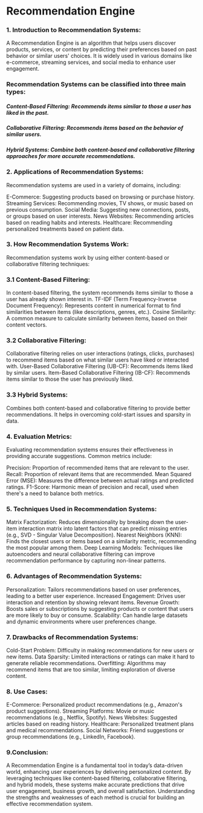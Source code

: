 # Recommendation Engine
### 1. Introduction to Recommendation Systems:
A Recommendation Engine is an algorithm that helps users discover products, services, or content by predicting their preferences based on past behavior or similar users' choices. It is widely used in various domains like e-commerce, streaming services, and social media to enhance user engagement.

### Recommendation Systems can be classified into three main types:

##### Content-Based Filtering: Recommends items similar to those a user has liked in the past.
##### Collaborative Filtering: Recommends items based on the behavior of similar users.
##### Hybrid Systems: Combine both content-based and collaborative filtering approaches for more accurate recommendations.
### 2. Applications of Recommendation Systems:
Recommendation systems are used in a variety of domains, including:

E-Commerce: Suggesting products based on browsing or purchase history.
Streaming Services: Recommending movies, TV shows, or music based on previous consumption.
Social Media: Suggesting new connections, posts, or groups based on user interests.
News Websites: Recommending articles based on reading habits and interests.
Healthcare: Recommending personalized treatments based on patient data.
### 3. How Recommendation Systems Work:
Recommendation systems work by using either content-based or collaborative filtering techniques:

### 3.1 Content-Based Filtering:
In content-based filtering, the system recommends items similar to those a user has already shown interest in.
TF-IDF (Term Frequency-Inverse Document Frequency): Represents content in numerical format to find similarities between items (like descriptions, genres, etc.).
Cosine Similarity: A common measure to calculate similarity between items, based on their content vectors.
### 3.2 Collaborative Filtering:
Collaborative filtering relies on user interactions (ratings, clicks, purchases) to recommend items based on what similar users have liked or interacted with.
User-Based Collaborative Filtering (UB-CF): Recommends items liked by similar users.
Item-Based Collaborative Filtering (IB-CF): Recommends items similar to those the user has previously liked.
### 3.3 Hybrid Systems:
Combines both content-based and collaborative filtering to provide better recommendations. It helps in overcoming cold-start issues and sparsity in data.
### 4. Evaluation Metrics:
Evaluating recommendation systems ensures their effectiveness in providing accurate suggestions. Common metrics include:

Precision: Proportion of recommended items that are relevant to the user.
Recall: Proportion of relevant items that are recommended.
Mean Squared Error (MSE): Measures the difference between actual ratings and predicted ratings.
F1-Score: Harmonic mean of precision and recall, used when there's a need to balance both metrics.
### 5. Techniques Used in Recommendation Systems:
Matrix Factorization: Reduces dimensionality by breaking down the user-item interaction matrix into latent factors that can predict missing entries (e.g., SVD - Singular Value Decomposition).
Nearest Neighbors (KNN): Finds the closest users or items based on a similarity metric, recommending the most popular among them.
Deep Learning Models: Techniques like autoencoders and neural collaborative filtering can improve recommendation performance by capturing non-linear patterns.
### 6. Advantages of Recommendation Systems:
Personalization: Tailors recommendations based on user preferences, leading to a better user experience.
Increased Engagement: Drives user interaction and retention by showing relevant items.
Revenue Growth: Boosts sales or subscriptions by suggesting products or content that users are more likely to buy or consume.
Scalability: Can handle large datasets and dynamic environments where user preferences change.
### 7. Drawbacks of Recommendation Systems:
Cold-Start Problem: Difficulty in making recommendations for new users or new items.
Data Sparsity: Limited interactions or ratings can make it hard to generate reliable recommendations.
Overfitting: Algorithms may recommend items that are too similar, limiting exploration of diverse content.
### 8. Use Cases:
E-Commerce: Personalized product recommendations (e.g., Amazon's product suggestions).
Streaming Platforms: Movie or music recommendations (e.g., Netflix, Spotify).
News Websites: Suggested articles based on reading history.
Healthcare: Personalized treatment plans and medical recommendations.
Social Networks: Friend suggestions or group recommendations (e.g., LinkedIn, Facebook).
### 9.Conclusion:
A Recommendation Engine is a fundamental tool in today’s data-driven world, enhancing user experiences by delivering personalized content.
By leveraging techniques like content-based filtering, collaborative filtering, and hybrid models, these systems make accurate predictions that drive user
engagement, business growth, and overall satisfaction. Understanding the strengths and weaknesses of each method is crucial for building an effective recommendation system.
